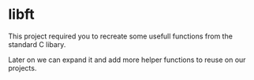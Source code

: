 # libft

This project required you to recreate some usefull functions from the standard C libary.

Later on we can expand it and add more helper functions to reuse on our projects.
